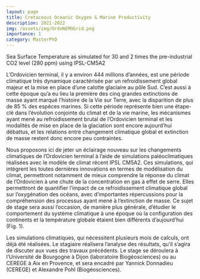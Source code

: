 ```yaml
---
layout: page
title: Cretaceous Oceanic Oxygen & Marine Productivity
description: 2021-2022
img: /assets/img/OrdoNEMOGrid.png
importance: 1
category: MasterPhD
---
```


<div class="row">
    <div class="col-sm mt-3 mt-md-0">
        <img class="img-fluid rounded z-depth-1" src="{{ '/assets/img/SST-30X-2X-Ordovicien.png' | relative_url }}" alt="" title="Model ouputs"/>
    </div>
</div>
<div class="caption">
    Sea Surface Temperature as simulated for 30 and 2 times the pre-industrial CO2 level (280 ppm) using IPSL-CM5A2
</div>

L’Ordovicien terminal, il y a environ 444 millions d’années, est une période climatique très dynamique caractérisée par un refroidissement global majeur et la mise en place d’une calotte glaciaire au pôle Sud. C’est aussi à cette époque qu’a eu lieu la première des cinq grandes extinctions de masse ayant marqué l’histoire de la Vie sur Terre, avec la disparition de plus de 85 % des espèces marines. Si cette période représente bien une étape-clé dans l’évolution conjointe du climat et de la vie marine, les mécanismes ayant mené au refroidissement brutal de l’Ordovicien terminal et les modalités de mise en place de la glaciation sont encore aujourd’hui débattus, et les relations entre changement climatique global et extinction de masse restent donc encore peu contraintes.

Nous proposons ici de jeter un éclairage nouveau sur les changements climatiques de l’Ordovicien terminal à l’aide de simulations paléoclimatiques réalisées avec le modèle de climat récent IPSL CM5A2. Ces simulations, qui intègrent les toutes dernières innovations en termes de modélisation du climat, permettront notamment de mieux comprendre la réponse du climat de l’Ordovicien à une chute de la concentration en gas à effet de serre. Elles permettront de quantifier l’impact de ce refroidissement climatique global sur l’oxygénation des océans, avec d’importantes répercussions pour la compréhension des processus ayant mené à l’extinction de masse. Ce sujet de stage sera aussi l’occasion, de manière plus générale, d’étudier le comportement du système climatique à une époque où la configuration des continents et la température globale étaient bien différents d’aujourd’hui (Fig. 1).

Les simulations climatiques, qui nécessitent plusieurs mois de calculs, ont déjà été réalisées. Le stagiaire réalisera l’analyse des résultats, qu’il s’agira de discuter aux vues des travaux précédents. Le stage se déroulera à l’Université de Bourgogne à Dijon (laboratoire Biogéosciences) ou au CEREGE à Aix en Provence, et sera encadré par Yannick Donnadieu (CEREGE) et Alexandre Pohl (Biogéosciences).


